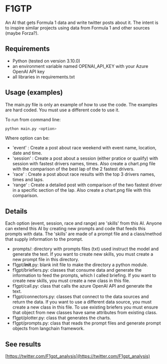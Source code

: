 # F1GTP

An AI that gets Formula 1 data and write twitter posts about it. The intent is to inspire similar projects using data from Formula 1 and other sources (maybe Forza?).

## Requirements
- Python (tested on version 3.10.0)
- an environment variable named OPENAI_API_KEY with your Azure OpenAI API key
- all libraries in requirements.txt

## Usage (examples)

The main.py file is only an example of how to use the code. The examples are hard coded. You must use a different code to use it.

To run from command line:

```bash
python main.py <option>
```
Where option can be: 
 - 'event' : Create a post about race weekend with event name, location, date and time.
 - 'session' : Create a post about a session (either pratice or qualify) with session with fastest drivers names, times. Also create a chart.png file with the comparison of the best lap of the 2 fastest drivers.
 - 'race' : Create a post about race results with the top 3 drivers names, times and laps. 
 - 'range' : Create a detailed post with comparison of the two fastest driver in a specific section of the lap. Also create a chart.png file with this comparison.

 ## Details

 Each option (event, session, race and range) are 'skills' from this AI. Anyone can extend this AI by creating new prompts and code that feeds this prompts with data. The 'skills' are made of a prompt file and a class/method that supply information to the prompt.

 - prompts/: directory with prompts files (txt) used instruct the model and generate the text. If you want to create new skills, you must create a new prompt file in this directory.
 - f1gpt/__init__.py: blank init file to make the directory a python module.
 - f1gpt/briefiers.py: classes that consume data and generate the information to feed the prompts, which I called briefing. If you want to create new skills, you must create a new class in this file.
 - f1gpt/call.py: class that calls the azure OpenAI API and generate the text.
 - f1gpt/connectors.py: classes that connect to the data sources and return the data. If you want to use a different data source, you must create a new class in this file. To use existing briefers you must ensure that object from new classes have same attributes from existing class.
 - f1gpt/plotter.py: class that generates the charts.
 - f1gpt/prompts.py: class that reads the prompt files and generate prompt objects from langchain framework.

 ## See results

 [https://twitter.com/F1gpt_analysis](https://twitter.com/F1gpt_analysis)
